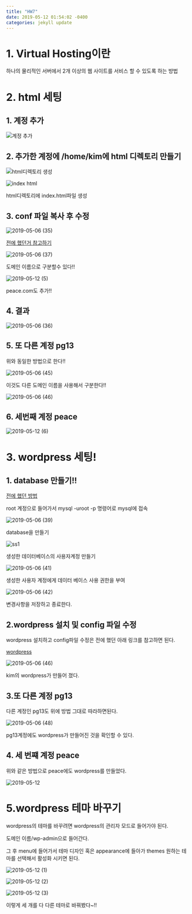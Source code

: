 ```yaml
---
title: "HW7"
date: 2019-05-12 01:54:02 -0400
categories: jekyll update
---
```

# 1. Virtual Hosting이란

  하나의 물리적인 서버에서 2개 이상의 웹 사이트를 서비스 할 수 있도록 하는 방법
  
# 2. html 세팅  
## 1. 계정 추가

![계정 추가](https://user-images.githubusercontent.com/49421197/57215197-20edc680-7027-11e9-9be6-9d3f21259136.png)

## 2. 추가한 계정에 /home/kim에 html 디렉토리 만들기

![html디렉토리 생성](https://user-images.githubusercontent.com/49421197/57215277-54c8ec00-7027-11e9-8b58-8c9c365716ac.png)

![index html](https://user-images.githubusercontent.com/49421197/57215316-7033f700-7027-11e9-9005-97d51fdaa2fa.png)

html디렉토리에 index.html파일 생성

## 3. conf 파일 복사 후 수정
![2019-05-06 (35)](https://user-images.githubusercontent.com/49421197/57215406-be48fa80-7027-11e9-8c8a-a3da22ffb276.png)

[전에 했던거 참고하기](https://github.com/PyeongGangKim/21500185pyeonggangkim.github.io/blob/master/_posts/22019-05-02-%EB%8F%84%EB%A9%94%EC%9D%B8%20%EC%9D%B4%EB%A6%84%20%EC%84%B8%ED%8C%85%20%EB%B0%8F%20%ED%98%B8%EC%8A%A4%ED%8A%B8%20%EB%B3%80%EA%B2%BD-post.md)

![2019-05-06 (37)](https://user-images.githubusercontent.com/49421197/57215737-c35a7980-7028-11e9-8410-f1695c74ed52.png)

도메인 이름으로 구분할수 있다!!

![2019-05-12 (5)](https://user-images.githubusercontent.com/49421197/57581628-061ec480-74f5-11e9-84c0-fbbb8e0951da.png)


peace.com도 추가!!

## 4. 결과

![2019-05-06 (36)](https://user-images.githubusercontent.com/49421197/57215601-5b0b9800-7028-11e9-9124-9ba9b8f2f3c5.png)

## 5. 또 다른 계정 pg13

위와 동일한 방법으로 한다!!

![2019-05-06 (45)](https://user-images.githubusercontent.com/49421197/57215812-f7ce3580-7028-11e9-94be-91a50f8a34ac.png)

이것도 다른 도메인 이름을 사용해서 구분한다!!

![2019-05-06 (46)](https://user-images.githubusercontent.com/49421197/57215853-1a604e80-7029-11e9-8225-49bcabe9f83b.png)

## 6. 세번째 계정 peace

![2019-05-12 (6)](https://user-images.githubusercontent.com/49421197/57581636-1a62c180-74f5-11e9-8a8c-3a8b4dae0533.png)


# 3. wordpress 세팅!

## 1. database 만들기!!
[전에 했던 방법](https://github.com/PyeongGangKim/21500185pyeonggangkim.github.io/blob/master/_posts/2019-05-12-wordpress-post.md)

root 계정으로 들어가서
mysql -uroot -p 
명령어로 mysql에 접속

![2019-05-06 (39)](https://user-images.githubusercontent.com/49421197/57215912-4ed40a80-7029-11e9-83bc-3b52239903b4.png)

database을 만들기

![ss1](https://user-images.githubusercontent.com/49421197/57216076-c1dd8100-7029-11e9-93ac-0b3aaf1d3544.jpg)

생성한 데이터베이스의 사용자계정 만들기

![2019-05-06 (41)](https://user-images.githubusercontent.com/49421197/57216131-f3eee300-7029-11e9-8ebb-5006ce6cb925.png)

생성한 사용자 계정에게 데이터 베이스 사용 권한을 부여

![2019-05-06 (42)](https://user-images.githubusercontent.com/49421197/57222768-bea0c000-703e-11e9-87b2-f0c09630bcdc.png)

변경사항을 저장하고 종료한다.

## 2.wordpress 설치 및 config 파일 수정

wordpress 설치하고 config파일 수정은 전에 했던 아래 링크를 참고하면 된다.

[wordpress](https://github.com/PyeongGangKim/21500185pyeonggangkim.github.io/blob/master/_posts/2019-05-12-wordpress-post.md)

![2019-05-06 (46)](https://user-images.githubusercontent.com/49421197/57222888-3b339e80-703f-11e9-9152-f234848c3720.png)

kim의 wordpress가 만들어 졌다.

## 3.또 다른 계정 pg13

다른 계정인 pg13도 위에 방법 그대로 따라하면된다.

![2019-05-06 (48)](https://user-images.githubusercontent.com/49421197/57222986-89e13880-703f-11e9-99f8-b565c09ef8c4.png)

pg13계정에도 wordpress가 만들어진 것을 확인할 수 있다.

## 4. 세 번쨰 계정 peace

위와 같은 방법으로 peace에도 wordpress를 만들었다.

![2019-05-12](https://user-images.githubusercontent.com/49421197/57581268-0bc5db80-74f0-11e9-9adc-704d00a6e19a.png)

# 5.wordpress 테마 바꾸기

wordpress의 테마를 바꾸려면 wordpress의 관리자 모드로 들어가야 된다.

도메인 이름/wp-admin으로 들어간다.

그 후 menu에 들어가서 테마 디자인 혹은 appearance에 들아가 themes 원하는 테마를 선택해서 활성화 시키면 된다.

![2019-05-12 (1)](https://user-images.githubusercontent.com/49421197/57581362-61e74e80-74f1-11e9-88dd-4bcb76d9482a.png)

![2019-05-12 (2)](https://user-images.githubusercontent.com/49421197/57581363-657ad580-74f1-11e9-890b-86e7a2e7a5ed.png)

![2019-05-12 (3)](https://user-images.githubusercontent.com/49421197/57581364-67449900-74f1-11e9-8264-f483dd9f3d28.png)

이렇게 세 개를 다 다른 테마로 바꿔봤다~!!

